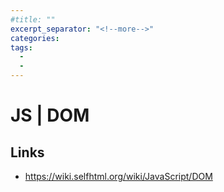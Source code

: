```yaml
---
#title: ""
excerpt_separator: "<!--more-->"
categories:
tags:
  - 
  - 
---
```



# JS \| DOM



## Links

* https://wiki.selfhtml.org/wiki/JavaScript/DOM



